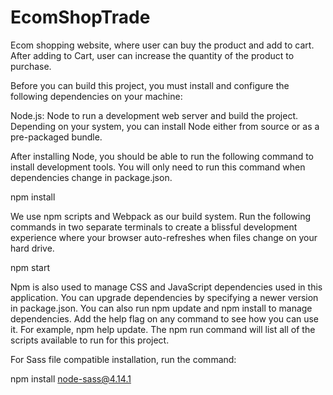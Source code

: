 # EcomShopTrade
Ecom shopping website, where user can buy the product and add to cart. After adding to Cart, user can increase the quantity of the product to purchase.

Before you can build this project, you must install and configure the following dependencies on your machine:


Node.js: Node to run a development web server and build the project.
Depending on your system, you can install Node either from source or as a pre-packaged bundle.

After installing Node, you should be able to run the following command to install development tools.
You will only need to run this command when dependencies change in package.json.

npm install

We use npm scripts and Webpack as our build system.
Run the following commands in two separate terminals to create a blissful development experience where your browser
auto-refreshes when files change on your hard drive.

npm start

Npm is also used to manage CSS and JavaScript dependencies used in this application. You can upgrade dependencies by
specifying a newer version in package.json. You can also run npm update and npm install to manage dependencies.
Add the help flag on any command to see how you can use it. For example, npm help update.
The npm run command will list all of the scripts available to run for this project.

For Sass file compatible installation, run the command:

npm install node-sass@4.14.1
